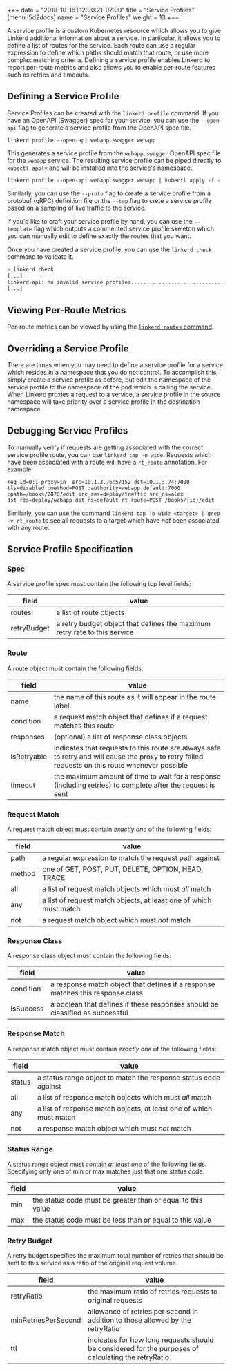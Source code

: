 +++
date = "2018-10-16T12:00:21-07:00"
title = "Service Profiles"
[menu.l5d2docs]
  name = "Service Profiles"
  weight = 13
+++

A service profile is a custom Kubernetes resource which allows you to give
 Linkerd additional information about a service. In particular, it allows you to
 define a list of routes for the service. Each route can use a regular
 expression to define which paths should match that route, or use more complex
 matching criteria. Defining a service profile enables Linkerd to report
 per-route metrics and also allows you to enable per-route features such as
 retries and timeouts.

 ## Defining a Service Profile

 Service Profiles can be created with the `linkerd profile` command.  If you
 have an OpenAPI (Swagger) spec for your service, you can use the `--open-api`
 flag to generate a service profile from the OpenAPI spec file.

 ```
linkerd profile --open-api webapp.swagger webapp
 ```

 This generates a service profile from the `webapp.swagger` OpenAPI spec file
 for the `webapp` service.  The resulting service profile can be piped directly
 to `kubectl apply` and will be installed into the service's namespace.

 ```
linkerd profile --open-api webapp.swagger webapp | kubectl apply -f -
 ```

 Similarly, you can use the `--proto` flag to create a service profile from a
 protobuf (gRPC) definition file or the `--tap` flag to crete a service profile
 based on a sampling of live traffic to the service.

 If you'd like to craft your service profile by hand, you can use the
 `--template` flag which outputs a commented service profile skeleton which you
 can manually edit to define exactly the routes that you want.


Once you have created a service profile, you can use the `linkerd check`
command to validate it.

```bash
> linkerd check
[...]
linkerd-api: no invalid service profiles...................................[ok]
[...]
```

 ## Viewing Per-Route Metrics

Per-route metrics can be viewed by using the [`linkerd routes` command](/2/cli/routes).

 ## Overriding a Service Profile

 There are times when you may need to define a service profile for a service
 which resides in a namespace that you do not control.  To accomplish this,
 simply create a service profile as before, but edit the namespace of the
 service profile to the namespace of the pod which is calling the service.  When
 Linkerd proxies a request to a service, a service profile in the source
 namespace will take priority over a service profile in the destination
 namespace.

## Debugging Service Profiles

To manually verify if requests are getting associated with the correct service
profile route, you can use `linkerd tap -o wide`.  Requests which have been
associated with a route will have a `rt_route` annotation.  For example:

```
req id=0:1 proxy=in  src=10.1.3.76:57152 dst=10.1.3.74:7000 tls=disabled :method=POST :authority=webapp.default:7000 :path=/books/2878/edit src_res=deploy/traffic src_ns=alex dst_res=deploy/webapp dst_ns=default rt_route=POST /books/{id}/edit
```

Similarly, you can use the command `linkerd tap -o wide <target> | grep -v rt_route`
to see all requests to a target which have *not* been associated with any route.

## Service Profile Specification

### Spec

A service profile spec must contain the following top level fields:

| field | value |
|-------|-------|
| routes | a list of route objects |
| retryBudget| a retry budget object that defines the maximum retry rate to this service |

### Route

A route object must contain the following fields:

| field | value | 
|-------|-------|
| name   | the name of this route as it will appear in the route label |
| condition | a request match object that defines if a request matches this route |
| responses | (optional) a list of response class objects |
| isRetryable | indicates that requests to this route are always safe to retry and will cause the proxy to retry failed requests on this route whenever possible |
| timeout | the maximum amount of time to wait for a response (including retries) to complete after the request is sent |

### Request Match 

A request match object must contain _exactly one_ of the following fields:

| field | value |
|-------|-------|
| path | a regular expression to match the request path against |
| method | one of GET, POST, PUT, DELETE, OPTION, HEAD, TRACE |
| all | a list of request match objects which must _all_ match |
| any | a list of request match objects, at least one of which must match |
| not | a request match object which must _not_ match |

### Response Class

A response class object must contain the following fields:

| field | value |
|-------|-------|
| condition | a response match object that defines if a response matches this response class |
| isSuccess | a boolean that defines if these responses should be classified as successful |

### Response Match

A response match object must contain _exactly one_ of the following fields:

| field | value |
|-------|-------|
| status | a status range object to match the response status code against |
| all | a list of response match objects which must _all_ match |
| any | a list of response match objects, at least one of which must match |
| not | a response match object which must _not_ match |

### Status Range

A status range object must contain _at least one_ of the following fields.
Specifying only one of min or max matches just that one status code.

| field | value |
|-------|-------|
| min | the status code must be greater than or equal to this value |
| max | the status code must be less than or equal to this value |

### Retry Budget

A retry budget specifies the maximum total number of retries that should be sent
to this service as a ratio of the original request volume.

| field | value |
|-------|-------|
| retryRatio | the maximum ratio of retries requests to original requests |
| minRetriesPerSecond | allowance of retries per second in addition to those allowed by the retryRatio |
| ttl | indicates for how long requests should be considered for the purposes of calculating the retryRatio |
